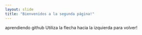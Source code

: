 ```yaml
---
layout: slide
title: "Bienvenidos a la segunda página!"
---
```

aprendiendo github
Utiliza la flecha hacia la izquierda para volver!
